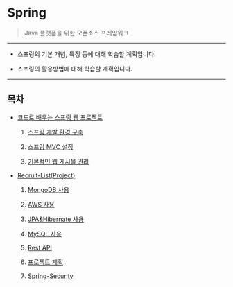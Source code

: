 # Spring
> Java 플랫폼을 위한 오픈소스 프레임워크

---

* 스프링의 기본 개념, 특징 등에 대해 학습할 계획입니다.

* 스프링의 활용방법에 대해 학습할 계획입니다.

---

## 목차

* [코드로 배우는 스프링 웹 프로젝트](/Spring/코드로%20배우는%20스프링%20웹%20프로젝트)
    
    1. [스프링 개발 환경 구축](/Spring/코드로%20배우는%20스프링%20웹%20프로젝트/1.%20스프링_개발_환경_구축.md)

    2. [스프링 MVC 설정](/Spring/코드로%20배우는%20스프링%20웹%20프로젝트/2.%20스프링_MVC_설정.md)

    3. [기본적인 웹 게시물 관리](/Spring/코드로%20배우는%20스프링%20웹%20프로젝트/2.%20기본적인_웹_게시물_관리.md)

* [Recruit-List(Project)](/Spring/Recruit-List)

    1. [MongoDB 사용](/Spring/Recruit-List/1.%20MongoDB_사용.md)
    
    2. [AWS 사용](/Spring/Recruit-List/2.%AWS_사용.md)
    
    3. [JPA&Hibernate 사용](/Spring/Recruit-List/3.%20JPA&Hibernate_사용.md)
    
    4. [MySQL 사용](/Spring/Recruit-List/4.%20MySQL_사용.md)
    
    5. [Rest API](/Spring/Recruit-List/5.%20Rest_API.md)
    
    6. [프로젝트 계획](/Spring/Recruit-List/6.%20프로젝트_계획.md)

    7. [Spring-Security](/Spring/Recruit-List/6.%20Spring_Security.md)